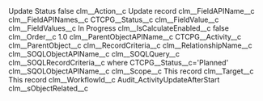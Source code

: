 <?xml version="1.0" encoding="UTF-8"?>
<CustomMetadata xmlns="http://soap.sforce.com/2006/04/metadata" xmlns:xsi="http://www.w3.org/2001/XMLSchema-instance" xmlns:xsd="http://www.w3.org/2001/XMLSchema">
    <label>Update Status</label>
    <protected>false</protected>
    <values>
        <field>clm__Action__c</field>
        <value xsi:type="xsd:string">Update record</value>
    </values>
    <values>
        <field>clm__FieldAPIName__c</field>
        <value xsi:nil="true"/>
    </values>
    <values>
        <field>clm__FieldAPINames__c</field>
        <value xsi:type="xsd:string">CTCPG__Status__c</value>
    </values>
    <values>
        <field>clm__FieldValue__c</field>
        <value xsi:nil="true"/>
    </values>
    <values>
        <field>clm__FieldValues__c</field>
        <value xsi:type="xsd:string">In Progress</value>
    </values>
    <values>
        <field>clm__IsCalculateEnabled__c</field>
        <value xsi:type="xsd:boolean">false</value>
    </values>
    <values>
        <field>clm__Order__c</field>
        <value xsi:type="xsd:double">1.0</value>
    </values>
    <values>
        <field>clm__ParentObjectAPIName__c</field>
        <value xsi:type="xsd:string">CTCPG__Activity__c</value>
    </values>
    <values>
        <field>clm__ParentObject__c</field>
        <value xsi:nil="true"/>
    </values>
    <values>
        <field>clm__RecordCriteria__c</field>
        <value xsi:nil="true"/>
    </values>
    <values>
        <field>clm__RelationshipName__c</field>
        <value xsi:nil="true"/>
    </values>
    <values>
        <field>clm__SOQLObjectAPIName__c</field>
        <value xsi:nil="true"/>
    </values>
    <values>
        <field>clm__SOQLQuery__c</field>
        <value xsi:nil="true"/>
    </values>
    <values>
        <field>clm__SOQLRecordCriteria__c</field>
        <value xsi:type="xsd:string">where CTCPG__Status__c=&#39;Planned&#39;</value>
    </values>
    <values>
        <field>clm__SQOLObjectAPIName__c</field>
        <value xsi:nil="true"/>
    </values>
    <values>
        <field>clm__Scope__c</field>
        <value xsi:type="xsd:string">This record</value>
    </values>
    <values>
        <field>clm__Target__c</field>
        <value xsi:type="xsd:string">This record</value>
    </values>
    <values>
        <field>clm__WorkflowId__c</field>
        <value xsi:type="xsd:string">Audit_ActivityUpdateAfterStart</value>
    </values>
    <values>
        <field>clm__sObjectRelated__c</field>
        <value xsi:nil="true"/>
    </values>
</CustomMetadata>
